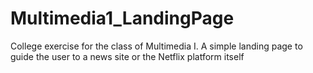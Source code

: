 # Multimedia1_LandingPage
College exercise for the class of Multimedia I. A simple landing page to guide the user to a news site or the Netflix platform itself

